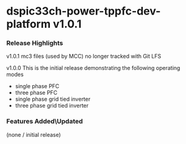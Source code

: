 # dspic33ch-power-tppfc-dev-platform v1.0.1

### Release Highlights

v1.0.1
mc3 files (used by MCC) no longer tracked with Git LFS


v1.0.0
This is the initial release demonstrating the following operating modes
* single phase PFC
* three phase PFC
* single phase grid tied inverter
* three phase grid tied inverter


### Features Added\Updated

(none / initial release)

